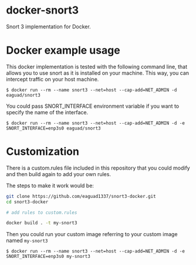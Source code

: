 # docker-snort3

Snort 3 implementation for Docker.

# Docker example usage

This docker implementation is tested with the following command line, that allows you to use snort as it is installed on your machine. This way, you can intercept traffic on your host machine.

```
$ docker run --rm --name snort3 --net=host --cap-add=NET_ADMIN -d eaguad/snort3
```

You could pass SNORT_INTERFACE environment variable if you want to specify the name of the interface.

```
$ docker run --rm --name snort3 --net=host --cap-add=NET_ADMIN -d -e SNORT_INTERFACE=enp3s0 eaguad/snort3 
```

# Customization

There is a custom.rules file included in this repository that you could modify and then build again to add your own rules. 

The steps to make it work would be:

```bash
git clone https://github.com/eaguad1337/snort3-docker.git
cd snort3-docker

# add rules to custom.rules

docker build . -t my-snort3
```

Then you could run your custom image referring to your custom image named ```my-snort3```

```
$ docker run --rm --name snort3 --net=host --cap-add=NET_ADMIN -d -e SNORT_INTERFACE=enp3s0 my-snort3 
```